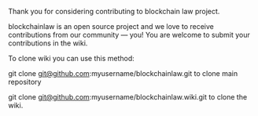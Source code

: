 Thank you for considering contributing to blockchain law project.

blockchainlaw is an open source project and we love to receive contributions from our community — you! 
You are welcome to submit your contributions in the wiki.

To clone wiki you can use this method:

git clone git@github.com:myusername/blockchainlaw.git to clone main repository

git clone git@github.com:myusername/blockchainlaw.wiki.git to clone the wiki.
